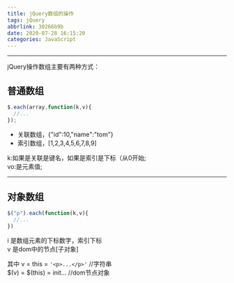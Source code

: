 ```yaml
---
title: jQuery数组的操作
tags: jQuery
abbrlink: 30266b9b
date: 2020-07-28 16:15:20
categories: JavaScript
---
```

*********
jQuery操作数组主要有两种方式：
## 普通数组
```js
$.each(array,function(k,v){
  //...
});
```
- 关联数组，{"id":10,"name":"tom"}
- 索引数组，[1,2,3,4,5,6,7,8,9]

k:如果是关联是键名，如果是索引是下标（从0开始;   
vo:是元素值;
  ********
## 对象数组
```js
$("p").each(function(k,v){
  //...
})
```
i 是数组元素的下标数字，索引下标   
v 是dom中的节点[子对象]

其中
v = this = `'<p>...</p>'` //字符串   
$(v) = $(this) = init... //dom节点对象
